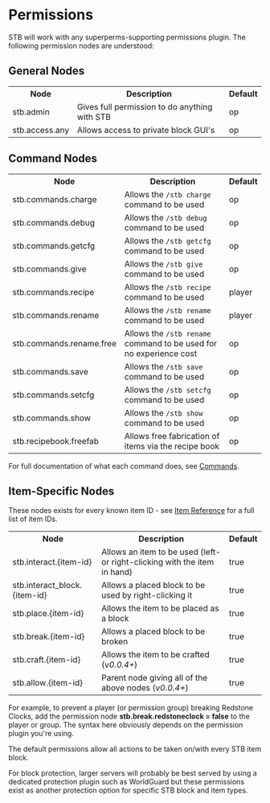 # Permissions
STB will work with any superperms-supporting permissions plugin.  The following permission nodes are understood:

## General Nodes
<table><tbody><tr><th>Node</th><th>Description</th><th>Default</th></tr>
<tr><td>stb.admin</td><td>Gives full permission to do anything with STB</td><td>op</td></tr>
<tr><td>stb.access.any</td><td>Allows access to private block GUI's</td><td>op</td></tr>
</tbody></table>

## Command Nodes
<table><tbody><tr><th>Node</th><th>Description</th><th>Default</th></tr>
<tr><td>stb.commands.charge</td><td>Allows the <code>/stb charge</code> command to be used</td><td>op</td></tr>
<tr><td>stb.commands.debug</td><td>Allows the <code>/stb debug</code> command to be used</td><td>op</td></tr>
<tr><td>stb.commands.getcfg</td><td>Allows the <code>/stb getcfg</code> command to be used</td><td>op</td></tr>
<tr><td>stb.commands.give</td><td>Allows the <code>/stb give</code> command to be used</td><td>op</td></tr>
<tr><td>stb.commands.recipe</td><td>Allows the <code>/stb recipe</code> command to be used</td><td>player</td></tr>
<tr><td>stb.commands.rename</td><td>Allows the <code>/stb rename</code> command to be used</td><td>player</td></tr>
<tr><td>stb.commands.rename.free</td><td>Allows the <code>/stb rename</code> command to be used for no experience cost</td><td>op</td></tr>
<tr><td>stb.commands.save</td><td>Allows the <code>/stb save</code> command to be used</td><td>op</td></tr>
<tr><td>stb.commands.setcfg</td><td>Allows the <code>/stb setcfg</code> command to be used</td><td>op</td></tr>
<tr><td>stb.commands.show</td><td>Allows the <code>/stb show</code> command to be used</td><td>op</td></tr>
<tr><td>stb.recipebook.freefab</td><td>Allows free fabrication of items via the recipe book</td><td>op</td></tr>
</tbody></table>

For full documentation of what each command does, see [Commands](slimefun/SensibleToolbox/commands.md).

## Item-Specific Nodes
These nodes exists for every known item ID - see [Item Reference](slimefun/SensibleToolbox/item-reference.md) for a full list of item IDs.

<table><tbody><tr><th>Node</th><th>Description</th><th>Default</th></tr>
<tr><td>stb.interact.{item-id}</td><td>Allows an item to be used (left- or right-clicking with the item in hand)</td><td>true</td></tr>
<tr><td>stb.interact_block.{item-id}</td><td>Allows a placed block to be used by right-clicking it</td><td>true</td></tr>
<tr><td>stb.place.{item-id}</td><td>Allows the item to be placed as a block</td><td>true</td></tr>
<tr><td>stb.break.{item-id}</td><td>Allows a placed block to be broken</td><td>true</td></tr>
<tr><td>stb.craft.{item-id}</td><td>Allows the item to be crafted (<em>v0.0.4+</em>)</td><td>true</td></tr>
<tr><td>stb.allow.{item-id}</td><td>Parent node giving all of the above nodes (<em>v0.0.4+</em>)</td><td>true</td></tr>
</tbody></table>

For example, to prevent a player (or permission group) breaking Redstone Clocks, add the permission node <strong>stb.break.redstoneclock = false</strong> to the player or group.  The syntax here obviously depends on the permission plugin you're using.

The default permissions allow all actions to be taken on/with every STB item block.

For block protection, larger servers will probably be best served by using a dedicated protection plugin such as WorldGuard but these permissions exist as another protection option for specific STB block and item types.